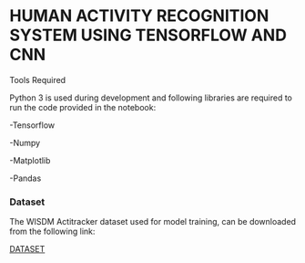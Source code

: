 # HUMAN ACTIVITY RECOGNITION SYSTEM USING TENSORFLOW AND CNN

Tools Required

Python 3 is used during development and following libraries are required to run the code provided in the notebook:

-Tensorflow

-Numpy

-Matplotlib

-Pandas

### Dataset

The WISDM Actitracker dataset used for model training, can be downloaded from the following link:

[DATASET](http://www.cis.fordham.edu/wisdm/dataset.php)
